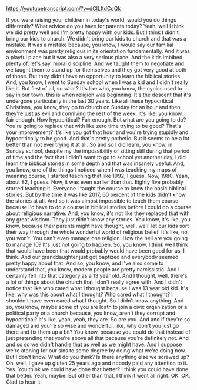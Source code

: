 https://youtubetranscript.com/?v=dCILftdCqQk

 If you were raising your children in today's world, would you do things differently? What advice do you have for parents today? Yeah, well I think we did pretty well and I'm pretty happy with our kids. But I think I didn't bring our kids to church. We didn't bring our kids to church and that was a mistake. It was a mistake because, you know, I would say our familial environment was pretty religious in its orientation fundamentally. And it was a playful place but it was also a very serious place. And the kids imbibed plenty of, let's say, moral discipline. And we taught them to negotiate and we taught them to stand up for themselves and they got very good at both of those. But they didn't have an opportunity to learn the biblical stories. And, you know, I went to Sunday school when I was a kid and I didn't really like it. But first of all, so what? It's like who, you know, the cynics used to say in our town, this is when religion was beginning. It's the descent that it's undergone particularly in the last 30 years. Like all these hypocritical Christians, you know, they go to church on Sunday for an hour and then they're just as evil and conniving the rest of the week. It's like, you know, fair enough. How hypocritical? Fair enough. But what are you going to do? You're going to replace that with like zero time trying to be good? That's your improvement? It's like you got that hour and you're trying stupidly and hypocritically to be good. And that's pretty pathetic. But it seems to be a lot better than not ever trying it at all. So and so I did learn, you know, in Sunday school, despite my the impossibility of sitting still during that period of time and the fact that I didn't want to go to school yet another day, I did learn the biblical stories in some depth and that was insanely useful. And, you know, one of the things I noticed when I was teaching my maps of meaning course, I started teaching that like 1992, I guess. Now, 1980. Yeah, about 82, I guess. Now, it was even earlier than that. Eighty five probably started teaching it. Everyone I taught the course to knew the basic biblical stories. But by the time it was like 2017, 60 percent of the kids didn't know the stories at all. And so it was almost impossible to teach them course because I'd have to do a course in biblical stories before I could do a course about religious narrative. And, you know, it's not like they replaced that with any great wisdom. They just didn't know any stories. You know, it's like, you know, because their parents might have thought, well, we'll let our kids sort their way through the whole wonderful world of religious belief. It's like, no, you won't. You can't even manage one religion. How the hell are you going to manage 10? It's just not going to happen. So, you know, I think we I think that would have been that would probably would have been good for us, I think. And our granddaughter just got baptized and everybody seemed pretty happy about that. And so, you know, and I've also come to understand that, you know, modern people are pretty narcissistic. And I certainly fell into that category as a 13 year old. And I thought, well, there's a lot of things about the church that I don't really agree with. And I didn't notice that like who cared what I thought because I was 13 year old kid. It's like, why was this about what I thought? Who cared what I thought? I shouldn't have even cared what I thought. So I didn't know anything. And so, you know, maybe some of you are loath to join a civic organization or a political party or a church because, you know, aren't they corrupt and hypocritical? It's like, yeah, yeah, they are. So are you. And and if they're so damaged and you're so wise and wonderful, like, why don't you just go there and fix them up a bit? You know, because you could do that instead of just pretending that you're above all that because you're definitely not. And and so so we didn't handle that as well as we might have. And I suppose we're atoning for our sins to some degree by doing what we're doing now. But I don't know. What do you think? Is there anything else we screwed up? Oh, well, I gave up gluten 25 years ago and nobody paid any attention to it. Yes. You think we could have done that better? I think you could have done that better. Yeah, maybe. But other than that, I think it went all right. OK. OK. Glad to hear it.